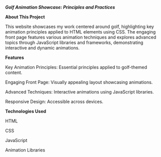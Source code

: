 _**Golf Animation Showcase: Principles and Practices**_

**About This Project**

This website showcases my work centered around golf, highlighting key animation principles applied to HTML elements using CSS. The engaging front page features various animation techniques and explores advanced topics through JavaScript libraries and frameworks, demonstrating interactive and dynamic animations.


**Features**

Key Animation Principles: Essential principles applied to golf-themed content.

Engaging Front Page: Visually appealing layout showcasing animations.

Advanced Techniques: Interactive animations using JavaScript libraries.

Responsive Design: Accessible across devices.

**Technologies Used**

HTML

CSS

JavaScript

Animation Libraries
